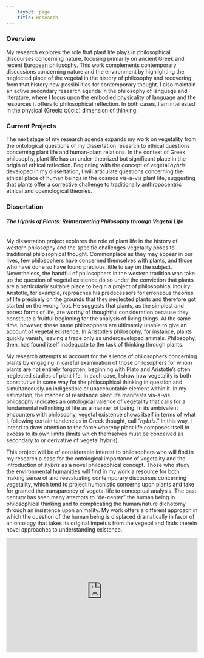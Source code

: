 ```yaml
---
    layout: page
    title: Research
---
```


### Overview

My research explores the role that plant life plays in philosophical discourses concerning nature, focusing primarily on ancient Greek and recent European philosophy. This work complements contemporary discussions concerning nature and the environment by highlighting the neglected place of the vegetal in the history of philosophy and recovering from that history new possibilities for contemporary thought. I also maintain an active secondary research agenda in the philosophy of language and literature, where I focus upon the embodied physicality of language and the resources it offers to philosophical reflection. In both cases, I am interested in the physical (Greek: φύσις) dimension of thinking.

### Current Projects

The next stage of my research agenda expands my work on vegetality from the ontological questions of my dissertation research to ethical questions concerning plant life and human-plant relations. In the context of Greek philosophy, plant life has an under-theorized but significant place in the origin of ethical reflection. Beginning with the concept of vegetal *hybris* developed in my dissertation, I will articulate questions concerning the ethical place of human beings in the cosmos vis-à-vis plant life, suggesting that plants offer a corrective challenge to traditionally anthropocentric ethical and cosmological theories.

### Dissertation
#### *The Hybris of Plants: Reinterpreting Philosophy through Vegetal Life*

<!-- {% include image.html src="/images/Urpflanze.png" caption="Goethe's Urpflanze" %} -->
<br>
My dissertation project explores the role of plant life in the history of western philosophy and the specific challenges vegetality poses to traditional philosophical thought. Commonplace as they may appear in our lives, few philosophers have concerned themselves with plants, and those who have done so have found precious little to say on the subject. Nevertheless, the handful of philosophers in the western tradition who take up the question of vegetal existence do so under the conviction that plants are a particularly suitable place to begin a project of philosophical inquiry. Aristotle, for example, reproaches his predecessors for erroneous theories of life precisely on the grounds that they neglected plants and therefore got started on the wrong foot. He suggests that plants, as the simplest and barest forms of life, are worthy of thoughtful consideration because they constitute a fruitful beginning for the analysis of living things. At the same time, however, these same philosophers are ultimately unable to give an account of vegetal existence. In Aristotle’s philosophy, for instance, plants quickly vanish, leaving a trace only as underdeveloped animals. Philosophy, then, has found itself inadequate to the task of thinking through plants.

My research attempts to account for the silence of philosophers concerning plants by engaging in careful examination of those philosophers for whom plants are not entirely forgotten, beginning with Plato and Aristotle’s often neglected studies of plant life. In each case, I show how vegetality is both constitutive in some way for the philosophical thinking in question and simultaneously an indigestible or unaccountable element within it. In my estimation, the manner of resistance plant life manifests vis-à-vis philosophy indicates an ontological valence of vegetality that calls for a fundamental rethinking of life as a manner of being. In its ambivalent encounters with philosophy, vegetal existence shows itself in terms of what I, following certain tendencies in Greek thought, call “*hybris*.” In this way, I intend to draw attention to the force whereby plant life composes itself in excess to its own limits (limits which themselves must be conceived as secondary to or derivative of vegetal hybris).

This project will be of considerable interest to philosophers who will find in my research a case for the ontological importance of vegetality and the introduction of *hybris* as a novel philosophical concept. Those who study the environmental humanities will find in my work a resource for both making sense of and reevaluating contemporary discourses concerning vegetality, which tend to project humanistic concerns upon plants and take for granted the transparency of vegetal life to conceptual analysis. The past century has seen many attempts to “de-center” the human being in philosophical thinking and to complicating the human/nature dichotomy through an insistence upon animality. My work offers a different approach in which the question of the human being is displaced dramatically in favor of an ontology that takes its original impetus from the vegetal and finds therein novel approaches to understanding existence.

<iframe width="100%" height="300" src="https://www.youtube-nocookie.com/embed/w77zPAtVTuI?controls=0&rel=0&color=white" frameborder="0" allow="encrypted-media; gyroscope; picture-in-picture" allowfullscreen></iframe>
